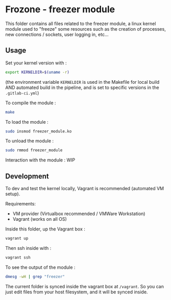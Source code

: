 # Frozone - freezer module

This folder contains all files related to the freezer module, a linux kernel module used to "freeze" some resources such as the creation of processes, new connections / sockets, user logging in, etc...

## Usage

Set your kernel version with :

```bash
export KERNELDIR=$(uname -r)
```
(the environment variable `KERNELDIR` is used in the Makefile for local build AND automated build in the pipeline, and is set to specific versions in the `.gitlab-ci.yml`)

To compile the module :
```bash
make
```

To load the module :
```bash
sudo insmod freezer_module.ko
```

To unload the module :
```bash
sudo rmmod freezer_module
```

Interaction with the module : WIP

## Development

To dev and test the kernel locally, Vagrant is recommended (automated VM setup).

Requirements:

- VM provider (Virtualbox recommended / VMWare Workstation)
- Vagrant (works on all OS)

Inside this folder, up the Vagrant box :
```bash
vagrant up
```

Then ssh inside with :
```bash
vagrant ssh
```

To see the output of the module :
```bash
dmesg -wH | grep "freezer"
```

The current folder is synced inside the vagrant box at `/vagrant`.
So you can just edit files from your host filesystem, and it will be synced inside.
